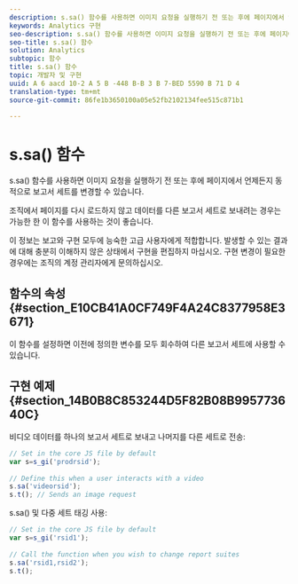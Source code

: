 ```yaml
---
description: s.sa() 함수를 사용하면 이미지 요청을 실행하기 전 또는 후에 페이지에서 언제든지 동적으로 보고서 세트를 변경할 수 있습니다.
keywords: Analytics 구현
seo-description: s.sa() 함수를 사용하면 이미지 요청을 실행하기 전 또는 후에 페이지에서 언제든지 동적으로 보고서 세트를 변경할 수 있습니다.
seo-title: s.sa() 함수
solution: Analytics
subtopic: 함수
title: s.sa() 함수
topic: 개발자 및 구현
uuid: A 6 aacd 10-2 A 5 B -448 B-B 3 B 7-BED 5590 B 71 D 4
translation-type: tm+mt
source-git-commit: 86fe1b3650100a05e52fb2102134fee515c871b1

---
```



# s.sa() 함수

s.sa() 함수를 사용하면 이미지 요청을 실행하기 전 또는 후에 페이지에서 언제든지 동적으로 보고서 세트를 변경할 수 있습니다.

조직에서 페이지를 다시 로드하지 않고 데이터를 다른 보고서 세트로 보내려는 경우는 가능한 한 이 함수를 사용하는 것이 좋습니다.

이 정보는 보고와 구현 모두에 능숙한 고급 사용자에게 적합합니다. 발생할 수 있는 결과에 대해 충분히 이해하지 않은 상태에서 구현을 편집하지 마십시오. 구현 변경이 필요한 경우에는 조직의 계정 관리자에게 문의하십시오.

## 함수의 속성 {#section_E10CB41A0CF749F4A24C8377958E3671}

이 함수를 설정하면 이전에 정의한 변수를 모두 회수하여 다른 보고서 세트에 사용할 수 있습니다.

## 구현 예제 {#section_14B0B8C853244D5F82B08B995773640C}

비디오 데이터를 하나의 보고서 세트로 보내고 나머지를 다른 세트로 전송:

```js
// Set in the core JS file by default 
var s=s_gi('prodrsid'); 
 
// Define this when a user interacts with a video 
s.sa('videorsid'); 
s.t(); // Sends an image request
```

s.sa() 및 다중 세트 태깅 사용:

```js
// Set in the core JS file by default 
var s=s_gi('rsid1'); 
 
// Call the function when you wish to change report suites 
s.sa('rsid1,rsid2'); 
s.t();
```

